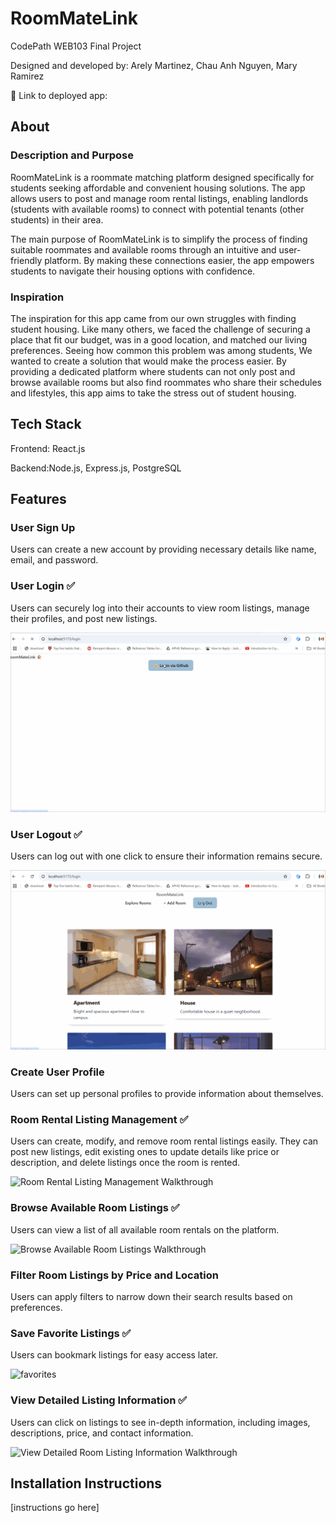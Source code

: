 # RoomMateLink

CodePath WEB103 Final Project

Designed and developed by: Arely Martinez, Chau Anh Nguyen, Mary Ramirez

🔗 Link to deployed app:

## About

### Description and Purpose

RoomMateLink is a roommate matching platform designed specifically for students seeking affordable and convenient housing solutions. The app allows users to post and manage room rental listings, enabling landlords (students with available rooms) to connect with potential tenants (other students) in their area.

The main purpose of RoomMateLink is to simplify the process of finding suitable roommates and available rooms through an intuitive and user-friendly platform. By making these connections easier, the app empowers students to navigate their housing options with confidence.

### Inspiration

The inspiration for this app came from our own struggles with finding student housing. Like many others, we faced the challenge of securing a place that fit our budget, was in a good location, and matched our living preferences. Seeing how common this problem was among students, We wanted to create a solution that would make the process easier. By providing a dedicated platform where students can not only post and browse available rooms but also find roommates who share their schedules and lifestyles, this app aims to take the stress out of student housing.

## Tech Stack

Frontend: React.js

Backend:Node.js, Express.js, PostgreSQL

## Features

### User Sign Up

Users can create a new account by providing necessary details like name, email, and password.

### User Login ✅

Users can securely log into their accounts to view room listings, manage their profiles, and post new listings.

<img src='./client/src/assets/login.gif' title='Video Walkthrough' width='' alt='Logging in to page' />

### User Logout ✅

Users can log out with one click to ensure their information remains secure.

<img src="./client/src/assets/logout.gif" title="Video Walkthrough" width="" alt="Logging out">

### Create User Profile

Users can set up personal profiles to provide information about themselves.

### Room Rental Listing Management ✅

Users can create, modify, and remove room rental listings easily. They can post new listings, edit existing ones to update details like price or description, and delete listings once the room is rented.

<img src='./client/src/assets/room-rental-listing-management-update.gif' title='Video Walkthrough' width='' alt='Room Rental Listing Management Walkthrough' />

### Browse Available Room Listings ✅

Users can view a list of all available room rentals on the platform.

<img src='./client/src/assets/browse-available-room-listings.gif' title='Video Walkthrough' width='' alt='Browse Available Room Listings Walkthrough' />

### Filter Room Listings by Price and Location

Users can apply filters to narrow down their search results based on preferences.

### Save Favorite Listings ✅

Users can bookmark listings for easy access later.

![favorites](https://github.com/user-attachments/assets/d5096dfc-78d4-4735-af45-a98527d47d39)

### View Detailed Listing Information ✅

Users can click on listings to see in-depth information, including images, descriptions, price, and contact information.

<img src='./client/src/assets/view-detailed-listing-information.gif' title='Video Walkthrough' width='' alt='View Detailed Room Listing Information Walkthrough' />

## Installation Instructions

[instructions go here]
